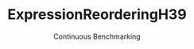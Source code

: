 ---
layout: default
title: ExpressionReorderingH39
subtitle: Continuous Benchmarking
selected: Expression_Reordering
expanded: Benchmarking
benchmark: /individual_results/ExpressionReorderingH39.html
---